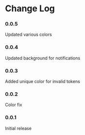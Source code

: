 # Change Log

### 0.0.5

Updated various colors

### 0.0.4

Updated background for notifications

### 0.0.3

Added unique color for invalid tokens

### 0.0.2

Color fix

### 0.0.1

Initial release
